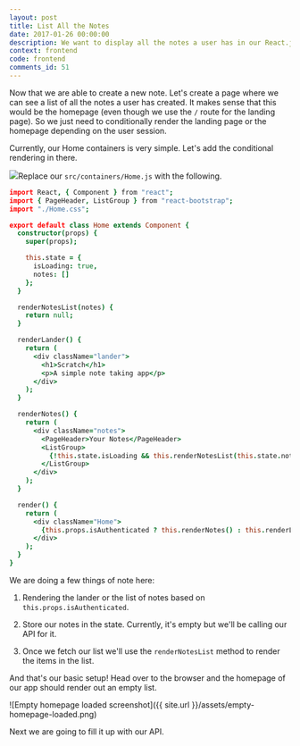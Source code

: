 ```yaml
---
layout: post
title: List All the Notes
date: 2017-01-26 00:00:00
description: We want to display all the notes a user has in our React.js app. To do this we are going to use our Home container and render a list if a user is logged in.
context: frontend
code: frontend
comments_id: 51
---
```


Now that we are able to create a new note. Let's create a page where we can see a list of all the notes a user has created. It makes sense that this would be the homepage (even though we use the `/` route for the landing page). So we just need to conditionally render the landing page or the homepage depending on the user session.

Currently, our Home containers is very simple. Let's add the conditional rendering in there.

<img class="code-marker" src="{{ site.url }}/assets/s.png" />Replace our `src/containers/Home.js` with the following.

``` coffee
import React, { Component } from "react";
import { PageHeader, ListGroup } from "react-bootstrap";
import "./Home.css";

export default class Home extends Component {
  constructor(props) {
    super(props);

    this.state = {
      isLoading: true,
      notes: []
    };
  }

  renderNotesList(notes) {
    return null;
  }

  renderLander() {
    return (
      <div className="lander">
        <h1>Scratch</h1>
        <p>A simple note taking app</p>
      </div>
    );
  }

  renderNotes() {
    return (
      <div className="notes">
        <PageHeader>Your Notes</PageHeader>
        <ListGroup>
          {!this.state.isLoading && this.renderNotesList(this.state.notes)}
        </ListGroup>
      </div>
    );
  }

  render() {
    return (
      <div className="Home">
        {this.props.isAuthenticated ? this.renderNotes() : this.renderLander()}
      </div>
    );
  }
}
```

We are doing a few things of note here:

1. Rendering the lander or the list of notes based on `this.props.isAuthenticated`.

2. Store our notes in the state. Currently, it's empty but we'll be calling our API for it.

3. Once we fetch our list we'll use the `renderNotesList` method to render the items in the list.

And that's our basic setup! Head over to the browser and the homepage of our app should render out an empty list.

![Empty homepage loaded screenshot]({{ site.url }}/assets/empty-homepage-loaded.png)

Next we are going to fill it up with our API.
